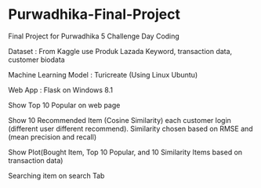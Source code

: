 # Purwadhika-Final-Project
Final Project for Purwadhika 5 Challenge Day Coding

Dataset : From Kaggle use Produk Lazada Keyword, transaction data, customer biodata

Machine Learning Model : Turicreate (Using Linux Ubuntu)

Web App : Flask on Windows 8.1

Show Top 10 Popular on web page


Show 10 Recommended Item (Cosine Similarity) each customer login (different user different recommend).
Similarity chosen based on RMSE and (mean precision and recall)

Show Plot(Bought Item, Top 10 Popular, and 10 Similarity Items based on transaction data)


Searching item on search Tab
